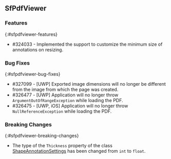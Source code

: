 ## SfPdfViewer

### Features
{:#sfpdfviewer-features}

* \#324033 - Implemented the support to customize the minimum size of annotations on resizing.

### Bug Fixes
{:#sfpdfviewer-bug-fixes}

* \#327099 - [UWP] Exported image dimensions will no longer be different from the image from which the page was created.
* \#326477 - [UWP] Application will no longer throw `ArgumentOutOfRangeException` while loading the PDF.
* \#326475 - [UWP, iOS] Application will no longer throw `NullReferenceException` while loading the PDF.

### Breaking Changes
{:#sfpdfviewer-breaking-changes}

* The type of the `Thickness` property of the class [ShapeAnnotationSettings](https://help.syncfusion.com/cr/xamarin/Syncfusion.SfPdfViewer.XForms.ShapeAnnotationSettings.html) has been changed from `int` to `float`. 